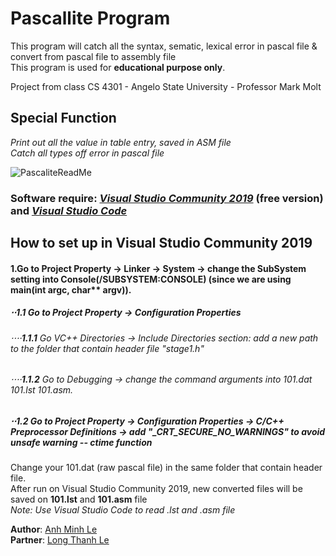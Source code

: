 # Pascallite Program
This program will catch all the syntax, sematic, lexical error in pascal file & convert from pascal file to assembly file\
This program is used for **educational purpose only**.

Project from class CS 4301 - Angelo State University - Professor Mark Molt

## **Special Function**
*Print out all the value in table entry, saved in ASM file*\
*Catch all types off error in pascal file*


![PascaliteReadMe](https://user-images.githubusercontent.com/37564253/99896231-44518400-2c54-11eb-9e39-f842c7ab1c97.gif)




### **Software require**: *[Visual Studio Community 2019](https://visualstudio.microsoft.com/vs/community/)* (free version) and *[Visual Studio Code](https://code.visualstudio.com/download)*

## **How to set up in Visual Studio Community 2019**

#### **1**.Go to Project Property -> Linker -> System -> change the SubSystem setting into Console(/SUBSYSTEM:CONSOLE) (since we are using main(int argc, char** argv)).
##### ⋅⋅**1.1** Go to Project Property -> Configuration Properties 
###### ⋅⋅⋅⋅**1.1.1** Go VC++ Directories -> Include Directories section: add a new path to the folder that contain header file *"stage1.h"*
###### ⋅⋅⋅⋅**1.1.2** Go to Debugging -> change the command arguments into 101.dat 101.lst 101.asm.
##### ⋅⋅**1.2** Go to Project Property -> Configuration Properties -> C/C++ Preprocessor Definitions -> add "_CRT_SECURE_NO_WARNINGS" to avoid unsafe warning -- ctime function
Change your 101.dat (raw pascal file) in the same folder that contain header file.\
After run on Visual Studio Community 2019, new converted files will be saved on **101.lst** and **101.asm** file \
*Note: Use Visual Studio Code to read .lst and .asm file*

**Author**: [Anh Minh Le](https://www.linkedin.com/in/minh-anh-le-20b85419a/)\
**Partner**: [Long Thanh Le](https://www.facebook.com/coldlwownwg/)
